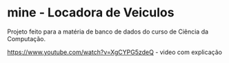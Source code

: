 # mine - Locadora de Veiculos

Projeto feito para a matéria de banco de dados do curso de Ciência da Computação. 

https://www.youtube.com/watch?v=XgCYPG5zdeQ - video com explicação
